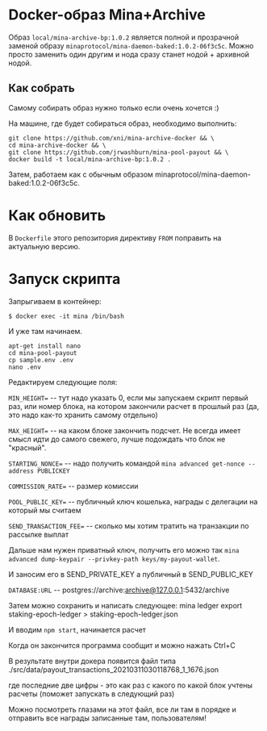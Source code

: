 Docker-образ Mina+Archive
=========================

Образ `local/mina-archive-bp:1.0.2` является полной и прозрачной
заменой образу `minaprotocol/mina-daemon-baked:1.0.2-06f3c5c`. Можно просто 
заменить один другим и нода сразу станет нодой + архивной нодой.

Как собрать
-----------
Самому собирать образ нужно только если очень хочется :)

На машине, где будет собираться образ, необходимо выполнить:

```
git clone https://github.com/xni/mina-archive-docker && \
cd mina-archive-docker && \
git clone https://github.com/jrwashburn/mina-pool-payout && \
docker build -t local/mina-archive-bp:1.0.2 .
```

Затем, работаем как с обычным образом minaprotocol/mina-daemon-baked:1.0.2-06f3c5c.

Как обновить
============
В `Dockerfile` этого репозитория директиву `FROM` поправить на актуальную версию.

Запуск скрипта
===============

Запрыгиваем в контейнер:

```
$ docker exec -it mina /bin/bash
```

И уже там начинаем.

```
apt-get install nano
cd mina-pool-payout
cp sample.env .env
nano .env
```

Редактируем следующие поля:

`MIN_HEIGHT=` -- тут надо указать 0, если мы запускаем скрипт первый раз, или номер блока,
    на котором закончили расчет в прошлый раз (да, это надо как-то хранить самому отдельно)

`MAX_HEIGHT=` -- на каком блоке закончить подсчет. Не всегда имеет смысл идти до самого свежего,
    лучше подождать что блок не "красный".

`STARTING_NONCE=` -- надо получить командой `mina advanced get-nonce --address PUBLICKEY`

`COMMISSION_RATE=` -- размер комиссии

`POOL_PUBLIC_KEY=` -- публичный ключ кошелька, награды с делегации на который мы считаем

`SEND_TRANSACTION_FEE=` -- сколько мы хотим тратить на транзакции по рассылке выплат

Дальше нам нужен приватный ключ, получить его можно так
`mina advanced dump-keypair --privkey-path keys/my-payout-wallet`.

И заносим его в SEND_PRIVATE_KEY а публичный в SEND_PUBLIC_KEY

`DATABASE:URL` -- postgres://archive:archive@127.0.0.1:5432/archive

Затем можно сохранить и написать следующее: 
mina ledger export staking-epoch-ledger > staking-epoch-ledger.json

И вводим `npm start`, начинается расчет

Когда он закончится программа сообщит и можно нажать Ctrl+C

В результате внутри докера появится файл типа ./src/data/payout_transactions_20210311030118768_1_1676.json

где последние две цифры - это как раз с какого по какой блок учтены расчеты (поможет запускать в следующий раз)

Можно посмотреть глазами на этот файл, все ли там в порядке и отправить все награды записанные там, пользователям!



